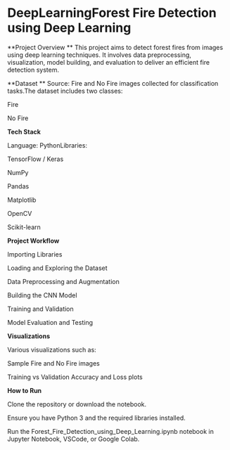 # DeepLearningForest Fire Detection using Deep Learning

**Project Overview
**
This project aims to detect forest fires from images using deep learning techniques. It involves data preprocessing, visualization, model building, and evaluation to deliver an efficient fire detection system.

**Dataset
**
Source: Fire and No Fire images collected for classification tasks.The dataset includes two classes:

Fire

No Fire

**Tech Stack**

Language: PythonLibraries:

TensorFlow / Keras

NumPy

Pandas

Matplotlib

OpenCV

Scikit-learn

**Project Workflow**

Importing Libraries

Loading and Exploring the Dataset

Data Preprocessing and Augmentation

Building the CNN Model

Training and Validation

Model Evaluation and Testing

**Visualizations**

Various visualizations such as:

Sample Fire and No Fire images

Training vs Validation Accuracy and Loss plots


**How to Run**

Clone the repository or download the notebook.

Ensure you have Python 3 and the required libraries installed.

Run the Forest_Fire_Detection_using_Deep_Learning.ipynb notebook in Jupyter Notebook, VSCode, or Google Colab.
